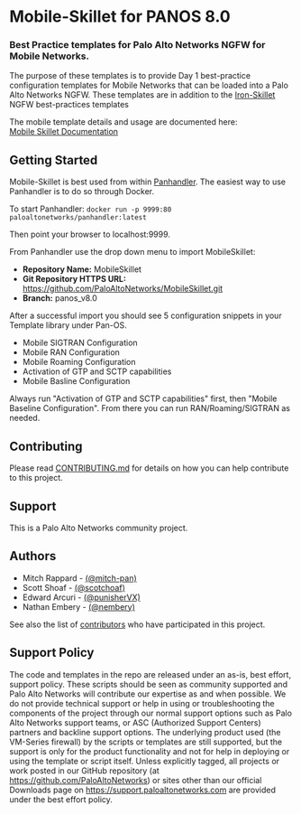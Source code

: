 # Mobile-Skillet for PANOS 8.0

###  Best Practice templates for Palo Alto Networks NGFW for Mobile Networks.
The purpose of these templates is to provide Day 1 best-practice configuration templates for Mobile Networks that can be loaded into a Palo Alto Networks NGFW.
These templates are in addition to the [Iron-Skillet](https://github.com/PaloAltoNetworks/iron-skillet) NGFW best-practices templates

The mobile template details and usage are documented here: <br/>
[Mobile Skillet Documentation](http://github.com/PaloAltoNetworks/mobileskillet)


## Getting Started
Mobile-Skillet is best used from within [Panhandler](https://github.com/PaloAltoNetworks/panhandler).  The easiest way to use Panhandler is to do 
so through Docker.  

To start Panhandler: `docker run -p 9999:80 paloaltonetworks/panhandler:latest`

Then point your browser to localhost:9999.

From Panhandler use the drop down menu to import MobileSkillet:
* <b>Repository Name:</b> MobileSkillet
* <b>Git Repository HTTPS URL:</b> https://github.com/PaloAltoNetworks/MobileSkillet.git
* <b>Branch:</b> panos_v8.0

After a successful import you should see 5 configuration snippets in your Template library under Pan-OS.
* Mobile SIGTRAN Configuration
* Mobile RAN Configuration
* Mobile Roaming Configuration
* Activation of GTP and SCTP capabilities
* Mobile Basline Configuration

Always run "Activation of GTP and SCTP capabilities" first, then "Mobile Baseline Configuration".  From there you can run 
RAN/Roaming/SIGTRAN as needed.

## Contributing
Please read [CONTRIBUTING.md](https://github.com/PaloAltoNetworks/MobileSkillet/CONTRIBUTING.md) for details on how you can help contribute to this project.

## Support
This is a Palo Alto Networks community project.

## Authors
* Mitch Rappard - [(@mitch-pan)](https://github.com/mitch-pan)
* Scott Shoaf - [(@scotchoaf)](https://github.com/scotchoaf)
* Edward Arcuri - [(@punisherVX)](https://github.com/punisherVX)
* Nathan Embery - [(@nembery)](https://github.com/nembery)

See also the list of [contributors](https://github.com/PaloAltoNetworks/mobile-templates/contributors) who have participated in this project.


## Support Policy
The code and templates in the repo are released under an as-is, best effort, support policy. These scripts should be seen as community supported and Palo Alto Networks will contribute our expertise as and when possible. We do not provide technical support or help in using or troubleshooting the components of the project through our normal support options such as Palo Alto Networks support teams, or ASC (Authorized Support Centers) partners and backline support options. The underlying product used (the VM-Series firewall) by the scripts or templates are still supported, but the support is only for the product functionality and not for help in deploying or using the template or script itself. Unless explicitly tagged, all projects or work posted in our GitHub repository (at https://github.com/PaloAltoNetworks) or sites other than our official Downloads page on https://support.paloaltonetworks.com are provided under the best effort policy.
